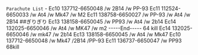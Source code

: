 `Parachute List`
	-
Ec10 137712-6650048 /w 2B14 /w PP-93
Ec11 112524-6650033 /w At4 /w Mk47 /w M2
Ec11 138758-6650027 /w PP-93 /w At4 /w 2B14  ##ぎりぎり
Ec13 138158-6650045 /w PP93 /w At4 /w 2b14
Ec14 132025-6650046 /w At4 /w MK47 /w m2
-----End----- 64 kill
Ec14 132025-6650046 /w mk47 /w 2b14
Ec13 138158-6650045 /w At4 /w Mk47
Ec10 137712-6650048 /w Mk47 /2B14 /PP-93
Ec11 136737-6650047 /w PP93
68kill
